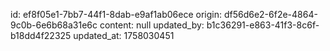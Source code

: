 id: ef8f05e1-7bb7-44f1-8dab-e9af1ab06ece
origin: df56d6e2-6f2e-4864-9c0b-6e6b68a31e6c
content: null
updated_by: b1c36291-e863-41f3-8c6f-b18dd4f22325
updated_at: 1758030451

